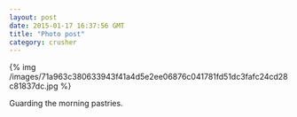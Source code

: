 ```yaml
---
layout: post
date: 2015-01-17 16:37:56 GMT
title: "Photo post"
category: crusher
---
```

{% img /images/71a963c380633943f41a4d5e2ee06876c041781fd51dc3fafc24cd28c81837dc.jpg %}

Guarding the morning pastries.
